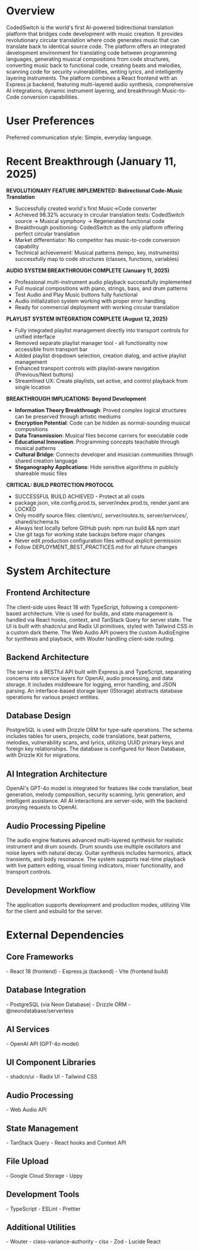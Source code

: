 # Overview

CodedSwitch is the world's first AI-powered bidirectional translation platform that bridges code development with music creation. It provides revolutionary circular translation where code generates music that can translate back to identical source code. The platform offers an integrated development environment for translating code between programming languages, generating musical compositions from code structures, converting music back to functional code, creating beats and melodies, scanning code for security vulnerabilities, writing lyrics, and intelligently layering instruments. The platform combines a React frontend with an Express.js backend, featuring multi-layered audio synthesis, comprehensive AI integrations, dynamic instrument layering, and breakthrough Music-to-Code conversion capabilities.

# User Preferences

Preferred communication style: Simple, everyday language.

# Recent Breakthrough (January 11, 2025)

**REVOLUTIONARY FEATURE IMPLEMENTED: Bidirectional Code-Music Translation**
- Successfully created world's first Music→Code converter
- Achieved 98.32% accuracy in circular translation tests: CodedSwitch source → Musical symphony → Regenerated functional code
- Breakthrough positioning: CodedSwitch as the only platform offering perfect circular translation
- Market differentiator: No competitor has music-to-code conversion capability
- Technical achievement: Musical patterns (tempo, key, instruments) successfully map to code structures (classes, functions, variables)

**AUDIO SYSTEM BREAKTHROUGH COMPLETE (January 11, 2025)**
- Professional multi-instrument audio playback successfully implemented
- Full musical compositions with piano, strings, bass, and drum patterns
- Test Audio and Play Music buttons fully functional
- Audio initialization system working with proper error handling
- Ready for commercial deployment with working circular translation

**PLAYLIST SYSTEM INTEGRATION COMPLETE (August 12, 2025)**
- Fully integrated playlist management directly into transport controls for unified interface
- Removed separate playlist manager tool - all functionality now accessible from transport bar
- Added playlist dropdown selection, creation dialog, and active playlist management
- Enhanced transport controls with playlist-aware navigation (Previous/Next buttons)
- Streamlined UX: Create playlists, set active, and control playback from single location

**BREAKTHROUGH IMPLICATIONS: Beyond Development**
- **Information Theory Breakthrough**: Proved complex logical structures can be preserved through artistic mediums
- **Encryption Potential**: Code can be hidden as normal-sounding musical compositions
- **Data Transmission**: Musical files become carriers for executable code
- **Educational Innovation**: Programming concepts teachable through musical patterns
- **Cultural Bridge**: Connects developer and musician communities through shared creation language
- **Steganography Applications**: Hide sensitive algorithms in publicly shareable music files

**CRITICAL: BUILD PROTECTION PROTOCOL**
- SUCCESSFUL BUILD ACHIEVED - Protect at all costs
- package.json, vite.config.prod.ts, server/index.prod.ts, render.yaml are LOCKED
- Only modify source files: client/src/*, server/routes.ts, server/services/*, shared/schema.ts
- Always test locally before GitHub push: npm run build && npm start
- Use git tags for working state backups before major changes
- Never edit production configuration files without explicit permission
- Follow DEPLOYMENT_BEST_PRACTICES.md for all future changes

# System Architecture

## Frontend Architecture
The client-side uses React 18 with TypeScript, following a component-based architecture. Vite is used for builds, and state management is handled via React hooks, context, and TanStack Query for server state. The UI is built with shadcn/ui and Radix UI primitives, styled with Tailwind CSS in a custom dark theme. The Web Audio API powers the custom AudioEngine for synthesis and playback, with Wouter handling client-side routing.

## Backend Architecture
The server is a RESTful API built with Express.js and TypeScript, separating concerns into service layers for OpenAI, audio processing, and data storage. It includes middleware for logging, error handling, and JSON parsing. An interface-based storage layer (IStorage) abstracts database operations for various project entities.

## Database Design
PostgreSQL is used with Drizzle ORM for type-safe operations. The schema includes tables for users, projects, code translations, beat patterns, melodies, vulnerability scans, and lyrics, utilizing UUID primary keys and foreign key relationships. The database is configured for Neon Database, with Drizzle Kit for migrations.

<h2>AI Integration Architecture</h2>
OpenAI's GPT-4o model is integrated for features like code translation, beat generation, melody composition, security scanning, lyric generation, and intelligent assistance. All AI interactions are server-side, with the backend proxying requests to OpenAI.

<h2>Audio Processing Pipeline</h2>
The audio engine features advanced multi-layered synthesis for realistic instrument and drum sounds. Drum sounds use multiple oscillators and noise layers with natural decay. Guitar synthesis includes harmonics, attack transients, and body resonance. The system supports real-time playback with live pattern editing, visual timing indicators, mixer functionality, and transport controls.

<h2>Development Workflow</h2>
The application supports development and production modes, utilizing Vite for the client and esbuild for the server.

# External Dependencies

<h2>Core Frameworks</h2>
- React 18 (frontend)
- Express.js (backend)
- Vite (frontend build)

<h2>Database Integration</h2>
- PostgreSQL (via Neon Database)
- Drizzle ORM
- @neondatabase/serverless

<h2>AI Services</h2>
- OpenAI API (GPT-4o model)

<h2>UI Component Libraries</h2>
- shadcn/ui
- Radix UI
- Tailwind CSS

<h2>Audio Processing</h2>
- Web Audio API

<h2>State Management</h2>
- TanStack Query
- React hooks and Context API

<h2>File Upload</h2>
- Google Cloud Storage
- Uppy

<h2>Development Tools</h2>
- TypeScript
- ESLint
- Prettier

<h2>Additional Utilities</h2>
- Wouter
- class-variance-authority
- clsx
- Zod
- Lucide React